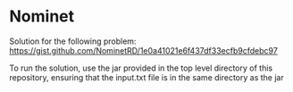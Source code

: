 # Nominet

Solution for the following problem: https://gist.github.com/NominetRD/1e0a41021e6f437df33ecfb9cfdebc97

To run the solution, use the jar provided in the top level directory of this repository, ensuring that the input.txt file
is in the same directory as the jar
